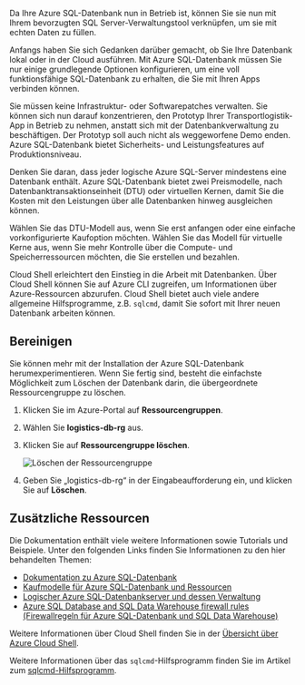 Da Ihre Azure SQL-Datenbank nun in Betrieb ist, können Sie sie nun mit Ihrem bevorzugten SQL Server-Verwaltungstool verknüpfen, um sie mit echten Daten zu füllen.

Anfangs haben Sie sich Gedanken darüber gemacht, ob Sie Ihre Datenbank lokal oder in der Cloud ausführen. Mit Azure SQL-Datenbank müssen Sie nur einige grundlegende Optionen konfigurieren, um eine voll funktionsfähige SQL-Datenbank zu erhalten, die Sie mit Ihren Apps verbinden können.

Sie müssen keine Infrastruktur- oder Softwarepatches verwalten. Sie können sich nun darauf konzentrieren, den Prototyp Ihrer Transportlogistik-App in Betrieb zu nehmen, anstatt sich mit der Datenbankverwaltung zu beschäftigen. Der Prototyp soll auch nicht als weggeworfene Demo enden. Azure SQL-Datenbank bietet Sicherheits- und Leistungsfeatures auf Produktionsniveau.

Denken Sie daran, dass jeder logische Azure SQL-Server mindestens eine Datenbank enthält. Azure SQL-Datenbank bietet zwei Preismodelle, nach Datenbanktransaktionseinheit (DTU) oder virtuellen Kernen, damit Sie die Kosten mit den Leistungen über alle Datenbanken hinweg ausgleichen können.

Wählen Sie das DTU-Modell aus, wenn Sie erst anfangen oder eine einfache vorkonfigurierte Kaufoption möchten. Wählen Sie das Modell für virtuelle Kerne aus, wenn Sie mehr Kontrolle über die Compute- und Speicherressourcen möchten, die Sie erstellen und bezahlen.

Cloud Shell erleichtert den Einstieg in die Arbeit mit Datenbanken. Über Cloud Shell können Sie auf Azure CLI zugreifen, um Informationen über Azure-Ressourcen abzurufen. Cloud Shell bietet auch viele andere allgemeine Hilfsprogramme, z.B. `sqlcmd`, damit Sie sofort mit Ihrer neuen Datenbank arbeiten können.

## <a name="cleanup"></a>Bereinigen

Sie können mehr mit der Installation der Azure SQL-Datenbank herumexperimentieren. Wenn Sie fertig sind, besteht die einfachste Möglichkeit zum Löschen der Datenbank darin, die übergeordnete Ressourcengruppe zu löschen.

1. Klicken Sie im Azure-Portal auf **Ressourcengruppen**.
1. Wählen Sie **logistics-db-rg** aus.
1. Klicken Sie auf **Ressourcengruppe löschen**.

    ![Löschen der Ressourcengruppe](../media-draft/delete-rg.png)
1. Geben Sie „logistics-db-rg“ in der Eingabeaufforderung ein, und klicken Sie auf **Löschen**.

## <a name="additional-resources"></a>Zusätzliche Ressourcen

Die Dokumentation enthält viele weitere Informationen sowie Tutorials und Beispiele. Unter den folgenden Links finden Sie Informationen zu den hier behandelten Themen:

* [Dokumentation zu Azure SQL-Datenbank](https://docs.microsoft.com/en-us/azure/sql-database/)
* [Kaufmodelle für Azure SQL-Datenbank und Ressourcen](https://docs.microsoft.com/en-us/azure/sql-database/sql-database-service-tiers)
* [Logischer Azure SQL-Datenbankserver und dessen Verwaltung](https://docs.microsoft.com/en-us/azure/sql-database/sql-database-logical-servers)
* [Azure SQL Database and SQL Data Warehouse firewall rules (Firewallregeln für Azure SQL-Datenbank und SQL Data Warehouse)](https://docs.microsoft.com/en-us/azure/sql-database/sql-database-firewall-configure)

Weitere Informationen über Cloud Shell finden Sie in der [Übersicht über Azure Cloud Shell](https://docs.microsoft.com/en-us/azure/cloud-shell/overview).

Weitere Informationen über das `sqlcmd`-Hilfsprogramm finden Sie im Artikel zum [sqlcmd-Hilfsprogramm](https://docs.microsoft.com/en-us/sql/tools/sqlcmd-utility?view=sql-server-2017).
